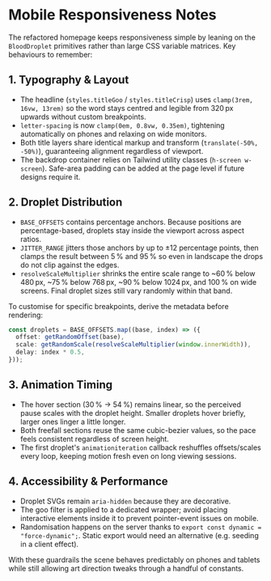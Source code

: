 # Mobile Responsiveness Notes

The refactored homepage keeps responsiveness simple by leaning on the `BloodDroplet` primitives rather than large CSS variable matrices. Key behaviours to remember:

## 1. Typography & Layout
- The headline (`styles.titleGoo` / `styles.titleCrisp`) uses `clamp(3rem, 16vw, 13rem)` so the word stays centred and legible from 320 px upwards without custom breakpoints.
- `letter-spacing` is now `clamp(0em, 0.8vw, 0.35em)`, tightening automatically on phones and relaxing on wide monitors.
- Both title layers share identical markup and transform (`translate(-50%, -50%)`), guaranteeing alignment regardless of viewport.
- The backdrop container relies on Tailwind utility classes (`h-screen w-screen`). Safe-area padding can be added at the page level if future designs require it.

## 2. Droplet Distribution
- `BASE_OFFSETS` contains percentage anchors. Because positions are percentage-based, droplets stay inside the viewport across aspect ratios.
- `JITTER_RANGE` jitters those anchors by up to ±12 percentage points, then clamps the result between 5 % and 95 % so even in landscape the drops do not clip against the edges.
- `resolveScaleMultiplier` shrinks the entire scale range to ~60 % below 480 px, ~75 % below 768 px, ~90 % below 1024 px, and 100 % on wide screens. Final droplet sizes still vary randomly within that band.

To customise for specific breakpoints, derive the metadata before rendering:

```ts
const droplets = BASE_OFFSETS.map((base, index) => ({
  offset: getRandomOffset(base),
  scale: getRandomScale(resolveScaleMultiplier(window.innerWidth)),
  delay: index * 0.5,
}));
```

## 3. Animation Timing
- The hover section (30 % → 54 %) remains linear, so the perceived pause scales with the droplet height. Smaller droplets hover briefly, larger ones linger a little longer.
- Both freefall sections reuse the same cubic-bezier values, so the pace feels consistent regardless of screen height.
- The first droplet's `animationiteration` callback reshuffles offsets/scales every loop, keeping motion fresh even on long viewing sessions.

## 4. Accessibility & Performance
- Droplet SVGs remain `aria-hidden` because they are decorative.
- The goo filter is applied to a dedicated wrapper; avoid placing interactive elements inside it to prevent pointer-event issues on mobile.
- Randomisation happens on the server thanks to `export const dynamic = "force-dynamic";`. Static export would need an alternative (e.g. seeding in a client effect).

With these guardrails the scene behaves predictably on phones and tablets while still allowing art direction tweaks through a handful of constants.
